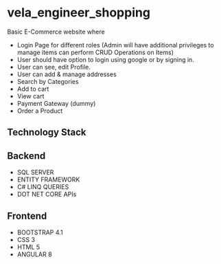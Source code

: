 # vela_engineer_shopping

Basic E-Commerce website where

* Login Page for different roles (Admin will have additional privileges to manage items can perform CRUD Operations on Items)
* User should have option to login using google or by signing in.
* User can see, edit Profile.
* User can add & manage addresses
* Search by Categories
* Add to cart 
* View cart 
* Payment Gateway (dummy)
* Order a Product

Technology Stack
----------------
Backend
-------
* SQL SERVER
* ENTITY FRAMEWORK
* C# LINQ QUERIES
* DOT NET CORE APIs
  
Frontend
--------
* BOOTSTRAP 4.1
* CSS 3
* HTML 5
* ANGULAR 8


